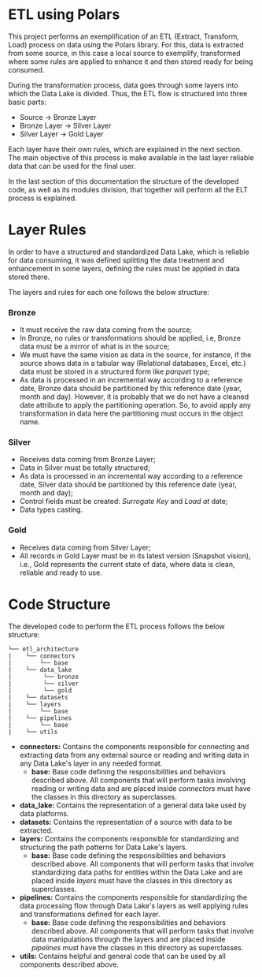 <p align="justify">

# ETL using Polars
This project performs an exemplification of an ETL (Extract, Transform, Load)
process on data using the Polars library. For this, data is extracted from some
source, in this case a local source to exemplify, transformed where some rules
are applied to enhance it and then stored ready for being consumed.

During the transformation process, data goes through some layers into which the
Data Lake is divided. Thus, the ETL flow is structured into three basic parts: 
- Source       -> Bronze Layer
- Bronze Layer -> Silver Layer
- Silver Layer -> Gold Layer

Each layer have their own rules, which are explained in the next section. The
main objective of this process is make available in the last layer reliable
data that can be used for the final user.

In the last section of this documentation the structure of the developed code,
as well as its modules division, that together will perform all the ELT process
is explained.

# Layer Rules
In order to have a structured and standardized Data Lake, which is reliable for
data consuming, it was defined splitting the data treatment and enhancement in
some layers, defining the rules must be applied in data stored there.

The layers and rules for each one follows the below structure:

### Bronze
- It must receive the raw data coming from the source;
- In Bronze, no rules or transformations should be applied, i.e, Bronze data
must be a mirror of what is in the source;
- We must have the same vision as data in the source, for instance, if the
source shows data in a tabular way (Relational databases, Excel, etc.) data
must be stored in a structured form like *parquet* type;
- As data is processed in an incremental way according to a reference date,
Bronze data should be partitioned by this reference date (year, month and day).
However, it is probably that we do not have a cleaned date attribute to apply
the partitioning operation. So, to avoid apply any transformation in data here
the partitioning must occurs in the object name.
### Silver
- Receives data coming from Bronze Layer;
- Data in Silver must be totally structured;
- As data is processed in an incremental way according to a reference date,
Silver data should be partitioned by this reference date (year, month and day);
- Control fields must be created: *Surrogate Key* and *Load at* date;
- Data types casting.
### Gold
- Receives data coming from Silver Layer;
- All records in Gold Layer must be in its latest version (Snapshot vision),
i.e., Gold represents the current state of data, where data is clean, reliable
and ready to use.

# Code Structure
The developed code to perform the ETL process follows the below structure: 
```
└── etl_architecture
|    └── connectors
|        └── base
|    └── data_lake
|         └── bronze
|         └── silver
|         └── gold
|    └── datasets
|    └── layers
|        └── base
|    └── pipelines
|        └── base
|    └── utils
```
- **connectors:** Contains the components responsible for connecting and
extracting data from any external source or reading and writing data in any
Data Lake's layer in any needed format.
  - **base:** Base code defining the responsibilities and behaviors described
  above.
  All components that will perform tasks involving reading or writing data and
  are placed inside *connectors* must have the classes in this directory as
  superclasses.
- **data_lake:** Contains the representation of a general data lake used by
data platforms.
- **datasets:** Contains the representation of a source with data to be
extracted.
- **layers:** Contains the components responsible for standardizing and
structuring the path patterns for Data Lake's layers.
    - **base:** Base code defining the responsibilities and behaviors described
  above. All components that will perform tasks that involve standardizing data
  paths for entities within the Data Lake and are placed inside *layers* must
  have the classes in this directory as superclasses.
- **pipelines:** Contains the components responsible for standardizing the data
processing flow through Data Lake's layers as well applying rules and
transformations defined for each layer.
  - **base:** Base code defining the responsibilities and behaviors described
  above. All components that will perform tasks that involve data manipulations
  through the layers and are placed inside *pipelines* must have the classes in
  this directory as superclasses.
- **utils:** Contains helpful and general code that can be used by all
components described above.

</p>